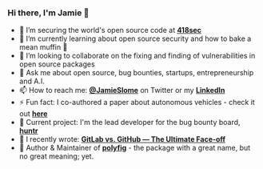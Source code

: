 ### Hi there, I'm Jamie 👋

- 🔭 I’m securing the world's open source code at **[418sec](https://418sec.com)**
- 🌱 I’m currently learning about open source security and how to bake a mean muffin 🧁
- 👯 I’m looking to collaborate on the fixing and finding of vulnerabilities in open source packages
- 💬 Ask me about open source, bug bounties, startups, entrepreneurship and A.I.
- 📫 How to reach me: **[@JamieSlome](https://twitter.com/JamieSlome)** on Twitter or my **[LinkedIn](https://www.linkedin.com/in/jamie-izak-slome/)**
- ⚡ Fun fact: I co-authored a paper about autonomous vehicles - check it out **[here](https://ieeexplore.ieee.org/document/8801987)**
- 🐞 Current project: I'm the lead developer for the bug bounty board, **[huntr](https://huntr.dev)**
- 📰 I recently wrote: **[GitLab vs. GitHub — The Ultimate Face-off](https://medium.com/@JamieSlome/gitlab-vs-github-the-ultimate-face-off-1ec848790f)**
- 📁 Author & Maintainer of **[polyfig](https://github.com/JamieSlome/polyfig)** - the package with a great name, but no great meaning; yet.

